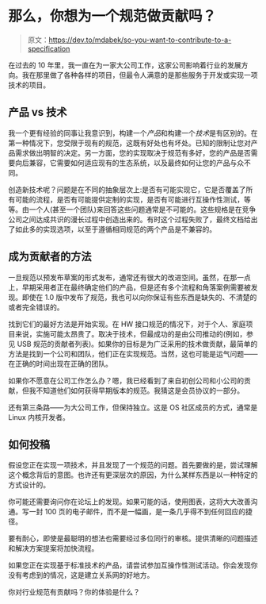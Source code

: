 # 那么，你想为一个规范做贡献吗？

> 原文：<https://dev.to/mdabek/so-you-want-to-contribute-to-a-specification>

在过去的 10 年里，我一直在为一家大公司工作，这家公司影响着行业的发展方向。我在那里做了各种各样的项目，但最令人满意的是那些服务于开发或实现一项技术的项目。

## 产品 vs 技术

我一个更有经验的同事让我意识到，构建一个*产品*和构建一个*技术*是有区别的。在第一种情况下，您受限于现有的规范，这既有好处也有坏处。已知的限制让您对产品需求做出明智的决定。另一方面，您的实现取决于规范有多好，您的产品是否需要向后兼容，它需要如何适应现有的生态系统，以及最终如何让您的产品与众不同。

创造新技术呢？问题是在不同的抽象层次上:是否有可能实现它，它是否覆盖了所有可能的流程，是否有可能提供定制的实现，是否有可能进行互操作性测试，等等。由一个人(甚至一个团队)来回答这些问题通常是不可能的。这些规格是在竞争公司之间达成共识的漫长过程中创造出来的。有时这个过程失败了，最终文档给出了如此多的实现选项，以至于遵循相同规范的两个产品是不兼容的。

## 成为贡献者的方法

一旦规范以预发布草案的形式发布，通常还有很大的改进空间。虽然，在那一点上，早期采用者正在最终确定他们的产品，但是还有多个流程和角落案例需要被发现。即使在 1.0 版中发布了规范，我也可以向你保证有些东西是缺失的、不清楚的或者完全错误的。

找到它们的最好方法是开始实现。在 HW 接口规范的情况下，对于个人、家庭项目来说，实施可能太昂贵了。取决于技术，但最成功的是由公司推动的(例如，参见 USB 规范的贡献者列表)。如果你的目标是为广泛采用的技术做贡献，最简单的方法是找到一个公司和团队，他们正在实现规范。当然，这也可能是运气问题——在正确的时间出现在正确的团队。

如果你不愿意在公司工作怎么办？嗯，我已经看到了来自初创公司和小公司的贡献，但我不知道他们如何获得早期版本的规范。我猜这是会员协议的一部分。

还有第三条路——为大公司工作，但保持独立。这是 OS 社区成员的方式，通常是 Linux 内核开发者。

## 如何投稿

假设您正在实现一项技术，并且发现了一个规范的问题。首先要做的是，尝试理解这个概念背后的意图。也许还有更深层次的原因，为什么某样东西是以一种特定的方式设计的。

你可能还需要询问你在论坛上的发现。如果可能的话，使用图表，这将大大改善沟通。写一封 100 页的电子邮件，而不是一幅画，是一条几乎得不到任何回应的捷径。

要有耐心，即使是最聪明的想法也需要经过多位同行的审核。提供清晰的问题描述和解决方案提案将加快流程。

如果您正在实现基于标准技术的产品，请尝试参加互操作性测试活动。你会发现你没有考虑到的情况，这是建立关系网的好地方。

你对行业规范有贡献吗？你的体验是什么？